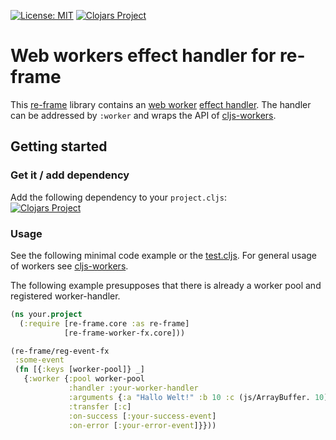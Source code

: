 [![License: MIT](https://img.shields.io/badge/License-MIT-yellow.svg)](https://github.com/jtkDvlp/re-frame-worker-fx/blob/master/LICENSE)
[![Clojars Project](https://img.shields.io/clojars/v/re-frame-worker-fx.svg)](https://clojars.org/re-frame-worker-fx)

# Web workers effect handler for re-frame

This [re-frame](https://github.com/Day8/re-frame) library contains an [web worker](https://developer.mozilla.org/en-US/docs/Web/API/Web_Workers_API/Using_web_workers) [effect handler](https://github.com/Day8/re-frame/tree/develop/docs). The handler can be addressed by `:worker` and wraps the API of [cljs-workers](https://github.com/jtkDvlp/cljs-workers).

## Getting started

### Get it / add dependency

Add the following dependency to your `project.cljs`:<br>
[![Clojars Project](https://img.shields.io/clojars/v/re-frame-worker-fx.svg)](https://clojars.org/re-frame-worker-fx)

### Usage

See the following minimal code example or the [test.cljs](https://github.com/jtkDvlp/re-frame-worker-fx/blob/master/test/re_frame_worker_fx/test.cljs). For general usage of workers see [cljs-workers](https://github.com/jtkDvlp/cljs-workers).

The following example presupposes that there is already a worker pool and registered worker-handler.

```clojure
(ns your.project
  (:require [re-frame.core :as re-frame]
            [re-frame-worker-fx.core]))

(re-frame/reg-event-fx
 :some-event
 (fn [{:keys [worker-pool]} _]
   {:worker {:pool worker-pool
             :handler :your-worker-handler
             :arguments {:a "Hallo Welt!" :b 10 :c (js/ArrayBuffer. 10)}
             :transfer [:c]
             :on-success [:your-success-event]
             :on-error [:your-error-event]}}))
```
